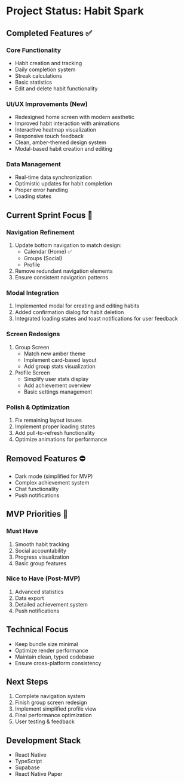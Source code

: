 # Project Status: Habit Spark

## Completed Features ✅

### Core Functionality
- Habit creation and tracking
- Daily completion system
- Streak calculations
- Basic statistics
- Edit and delete habit functionality

### UI/UX Improvements (New)
- Redesigned home screen with modern aesthetic
- Improved habit interaction with animations
- Interactive heatmap visualization
- Responsive touch feedback
- Clean, amber-themed design system
- Modal-based habit creation and editing

### Data Management
- Real-time data synchronization
- Optimistic updates for habit completion
- Proper error handling
- Loading states

## Current Sprint Focus 🎯

### Navigation Refinement
1. Update bottom navigation to match design:
   - Calendar (Home) ✅
   - Groups (Social)
   - Profile
2. Remove redundant navigation elements
3. Ensure consistent navigation patterns

### Modal Integration
1. Implemented modal for creating and editing habits
2. Added confirmation dialog for habit deletion
3. Integrated loading states and toast notifications for user feedback

### Screen Redesigns
1. Group Screen
   - Match new amber theme
   - Implement card-based layout
   - Add group stats visualization
2. Profile Screen
   - Simplify user stats display
   - Add achievement overview
   - Basic settings management

### Polish & Optimization
1. Fix remaining layout issues
2. Implement proper loading states
3. Add pull-to-refresh functionality
4. Optimize animations for performance

## Removed Features ⛔
- Dark mode (simplified for MVP)
- Complex achievement system
- Chat functionality
- Push notifications

## MVP Priorities 🎯

### Must Have
1. Smooth habit tracking
2. Social accountability
3. Progress visualization
4. Basic group features

### Nice to Have (Post-MVP)
1. Advanced statistics
2. Data export
3. Detailed achievement system
4. Push notifications

## Technical Focus
- Keep bundle size minimal
- Optimize render performance
- Maintain clean, typed codebase
- Ensure cross-platform consistency

## Next Steps
1. Complete navigation system
2. Finish group screen redesign
3. Implement simplified profile view
4. Final performance optimization
5. User testing & feedback

## Development Stack
- React Native
- TypeScript
- Supabase
- React Native Paper
